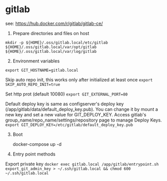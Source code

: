 
# gitlab

  see: https://hub.docker.com/r/gitlab/gitlab-ce/

1. Prepare directories and files on host

  `mkdir -p ${HOME}/.oss/gitlab.local/etc/gitlab ${HOME}/.oss/gitlab.local/var/opt/gitlab ${HOME}/.oss/gitlab.local/var/log/gitlab`

2. Environment variables

  `export GIT_HOSTNAME=gitlab.local`

  Skip auto repo init, this works only after initialized at least once
  `export SKIP_AUTO_REPO_INIT=true`
    
  Set http prot (default 10080)
  `export GIT_EXTERNAL_PORT=80`
    
  Default deploy key is same as configserver's deploy key (/app/gitlab/data/default_deploy_key.pub).
  You can change it by mount a new key and set a new value for GIT_DEPLOY_KEY.
  Access gitlab's group_name/repo_name/settings/repository page to manage Deploy Keys.
  `export GIT_DEPLOY_KEY=/etc/gitlab/default_deploy_key.pub`

3. Boot

    docker-compose up -d

4. Entry point methods

  Export private key
  `docker exec gitlab.local /app/gitlab/entrypoint.sh export_git_admin_key > ~/.ssh/gitlab.local && chmod 600 ~/.ssh/gitlab.local`
